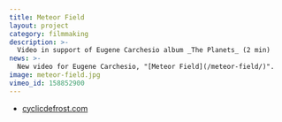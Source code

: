 ```yaml
---
title: Meteor Field
layout: project
category: filmmaking
description: >-
  Video in support of Eugene Carchesio album _The Planets_ (2 min)
news: >-
  New video for Eugene Carchesio, "[Meteor Field](/meteor-field/)".
image: meteor-field.jpg
vimeo_id: 158852900
---
```


- [cyclicdefrost.com](http://www.cyclicdefrost.com/2016/04/watch-eugene-carchesios-new-piece-meteor-field/)
